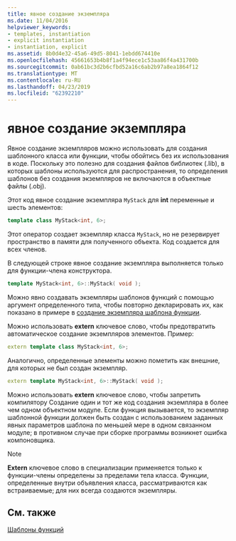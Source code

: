 ```yaml
---
title: явное создание экземпляра
ms.date: 11/04/2016
helpviewer_keywords:
- templates, instantiation
- explicit instantiation
- instantiation, explicit
ms.assetid: 8b0d4e32-45a6-49d5-8041-1ebdd674410e
ms.openlocfilehash: 45661653b4b8f1a4f94ece1c53aa86f4a431700b
ms.sourcegitcommit: 0ab61bc3d2b6cfbd52a16c6ab2b97a8ea1864f12
ms.translationtype: MT
ms.contentlocale: ru-RU
ms.lasthandoff: 04/23/2019
ms.locfileid: "62392210"
---
```

# <a name="explicit-instantiation"></a>явное создание экземпляра

Явное создание экземпляров можно использовать для создания шаблонного класса или функции, чтобы обойтись без их использования в коде. Поскольку это полезно для создания файлов библиотек (.lib), в которых шаблоны используются для распространения, то определения шаблонов без создания экземпляров не включаются в объектные файлы (.obj).

Этот код явное создание экземпляра `MyStack` для **int** переменные и шесть элементов:

```cpp
template class MyStack<int, 6>;
```

Этот оператор создает экземпляр класса `MyStack`, но не резервирует пространство в памяти для полученного объекта. Код создается для всех членов.

В следующей строке явное создание экземпляра выполняется только для функции-члена конструктора.

```cpp
template MyStack<int, 6>::MyStack( void );
```

Можно явно создавать экземпляры шаблонов функций с помощью аргумент определенного типа, чтобы повторно декларировать их, как показано в примере в [создание экземпляра шаблона функции](../cpp/function-template-instantiation.md).

Можно использовать **extern** ключевое слово, чтобы предотвратить автоматическое создание экземпляров элементов. Пример:

```cpp
extern template class MyStack<int, 6>;
```

Аналогично, определенные элементы можно пометить как внешние, для которых не был создан экземпляр.

```cpp
extern template MyStack<int, 6>::MyStack( void );
```

Можно использовать **extern** ключевое слово, чтобы запретить компилятору Создание один и тот же код создания экземпляра в более чем одном объектном модуле. Если функция вызывается, то экземпляр шаблонной функции должен быть создан с использованием заданных явных параметров шаблона по меньшей мере в одном связанном модуле; в противном случае при сборке программы возникнет ошибка компоновщика.

> [!NOTE]
>  **Extern** ключевое слово в специализации применяется только к функции-члены определены за пределами тела класса. Функции, определенные внутри объявления класса, рассматриваются как встраиваемые; для них всегда создаются экземпляры.

## <a name="see-also"></a>См. также

[Шаблоны функций](../cpp/function-templates.md)